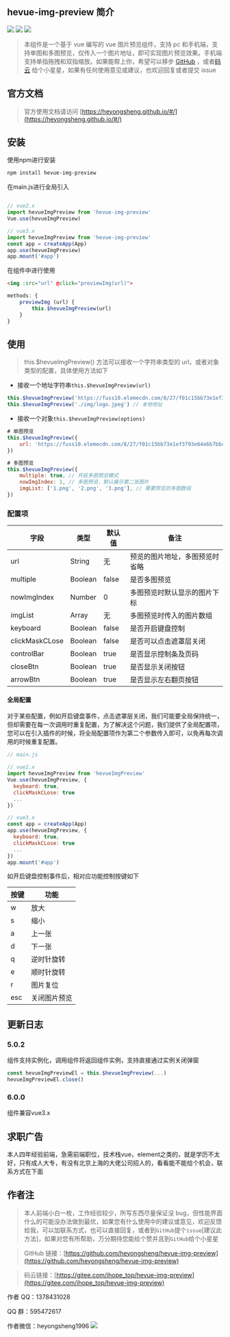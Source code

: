 ## hevue-img-preview 简介


[![](https://img.shields.io/npm/dm/hevue-img-preview.svg)](https://www.npmjs.com/package/hevue-img-preview)
[![](https://img.shields.io/github/v/release/heyongsheng/hevue-img-preview)](https://www.npmjs.com/package/hevue-img-preview)
[![](https://img.shields.io/badge/License-MIT-green)](https://www.npmjs.com/package/hevue-img-preview)

> 本组件是一个基于 vue 编写的 vue 图片预览组件，支持 pc 和手机端，支持单图和多图预览，仅传入一个图片地址，即可实现图片预览效果。手机端支持单指拖拽和双指缩放。如果能帮上你，希望可以移步 [GitHub](https://github.com/heyongsheng/hevue-img-preview) ，或者[码云](https://gitee.com/ihope_top/hevue-img-preview) 给个小星星，如果有任何使用意见或建议，也欢迎回复或者提交 issue

## 官方文档

> 官方使用文档请访问 [https://heyongsheng.github.io/#/](https://heyongsheng.github.io/#/)

## 安装

使用npm进行安装
``` bash
npm install hevue-img-preview
```

在main.js进行全局引入
```javascript

// vue2.x
import hevueImgPreview from 'hevue-img-preview'
Vue.use(hevueImgPreview)

// vue3.x
import hevueImgPreview from 'hevue-img-preview'
const app = createApp(App)
app.use(hevueImgPreview)
app.mount('#app')
```

在组件中进行使用
```html
<img :src="url" @click="previewImg(url)">
```
```javascript
methods: {
	previewImg (url) {
		this.$hevueImgPreview(url)
	}
}
```

## 使用

> this.\$hevueImgPreview() 方法可以接收一个字符串类型的 url，或者对象类型的配置，具体使用方法如下

- 接收一个地址字符串`this.$hevueImgPreview(url)`

```Javascript
this.$hevueImgPreview('https://fuss10.elemecdn.com/8/27/f01c15bb73e1ef3793e64e6b7bbccjpeg.jpeg') // 线上地址
this.$hevueImgPreview('./img/logo.jpeg') // 本地地址
```

- 接收一个对象`this.$hevueImgPreview(options)`

```Javascript
# 单图预览
this.$hevueImgPreview({
    url: 'https://fuss10.elemecdn.com/8/27/f01c15bb73e1ef3793e64e6b7bbccjpeg.jpeg',
})

# 多图预览
this.$hevueImgPreview({
    multiple: true, // 开启多图预览模式
    nowImgIndex: 1, // 多图预览，默认展示第二张图片
    imgList: ['1.png', '2.png', '3.png'], // 需要预览的多图数组
})
```

### 配置项

| 字段              | 类型    | 默认值               | 备注                           |
| ----------------- | ------- | -------------------- | ------------------------------ |
| url               | String  | 无                   | 预览的图片地址，多图预览时省略 |
| multiple          | Boolean | false                | 是否多图预览                   |
| nowImgIndex       | Number  | 0                    | 多图预览时默认显示的图片下标   |
| imgList           | Array   | 无                   | 多图预览时传入的图片数组       |
| keyboard          | Boolean | false                | 是否开启键盘控制               |
| clickMaskCLose    | Boolean | false                | 是否可以点击遮罩层关闭         |
| controlBar        | Boolean | true                 | 是否显示控制条及页码         |
| closeBtn          | Boolean | true                 | 是否显示关闭按钮         |
| arrowBtn          | Boolean | true                | 是否显示左右翻页按钮         |

#### 全局配置

对于某些配置，例如开启键盘事件，点击遮罩层关闭，我们可能要全局保持统一，但却需要在每一次调用时重复配置，为了解决这个问题，我们提供了全局配置项，您可以在引入插件的时候，将全局配置项作为第二个参数传入即可，以免再每次调用的时候重复配置。

```javascript
// main.js

// vue2.x
import hevueImgPreview from 'hevueImgPreview'
Vue.use(hevueImgPreview, {
  keyboard: true,
  clickMaskCLose: true
  ...
})

// vue3.x
const app = createApp(App)
app.use(hevueImgPreview, {
  keyboard: true,
  clickMaskCLose: true
  ...
})
app.mount('#app')
```


如开启键盘控制事件后，相对应功能控制按键如下

| 按键 | 功能
| ----------------- | ----------------------------------------
| w | 放大
| s | 缩小
| a | 上一张
| d | 下一张
| q | 逆时针旋转
| e | 顺时针旋转
| r | 图片复位
| esc | 关闭图片预览


## 更新日志

### 5.0.2

组件支持实例化，调用组件将返回组件实例，支持直接通过实例关闭弹窗
```javascript
const hevueImgPreviewEl = this.$hevueImgPreview(...)
hevueImgPreviewEl.close()
```

### 6.0.0

组件兼容vue3.x

## 求职广告

本人四年经验前端，急需前端职位，技术栈vue，element之类的，就是学历不太好，只有成人大专，有没有北京上海的大佬公司招人的，看看能不能给个机会，联系方式在下面
## 作者注

> 本人前端小白一枚，工作经验较少，所写东西尽量保证没 bug，但性能界面什么的可能没办法做到最优，如果您有什么使用中的建议或意见，欢迎反馈给我，可以加联系方式，也可以直接回复，或者到`GitHub`提个`issue`[建议此方法]，如果对您有所帮助，万分期待您能给个赞并且到`GitHub`给个小星星

> GitHub 链接：[https://github.com/heyongsheng/hevue-img-preview](https://github.com/heyongsheng/hevue-img-preview)

> 码云链接：[https://gitee.com/ihope_top/hevue-img-preview](https://gitee.com/ihope_top/hevue-img-preview)

作者 QQ：1378431028

QQ 群：595472617

作者微信：heyongsheng1996
![](https://p3-juejin.byteimg.com/tos-cn-i-k3u1fbpfcp/57478efc7ace4a8c9e27081a26f2c8cf~tplv-k3u1fbpfcp-zoom-1.image)
